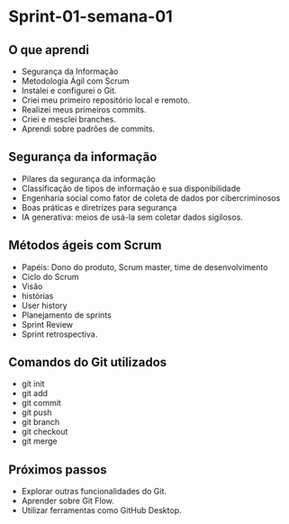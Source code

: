 # Sprint-01-semana-01

## O que aprendi
* Segurança da Informação
* Metodologia Ágil com Scrum
* Instalei e configurei o Git.
* Criei meu primeiro repositório local e remoto.
* Realizei meus primeiros commits.
* Criei e mesclei branches.
* Aprendi sobre padrões de commits.

## Segurança da informação
* Pilares da segurança da informação
* Classificação de tipos de informação e sua disponibilidade
* Engenharia social como fator de coleta de dados por cibercriminosos
* Boas práticas e diretrizes para segurança
* IA generativa: meios de usá-la sem coletar dados sigilosos.

## Métodos ágeis com Scrum
* Papéis: Dono do produto, Scrum master, time de desenvolvimento
* Ciclo do Scrum
* Visão
* histórias
* User history
* Planejamento de sprints
* Sprint Review
* Sprint retrospectiva.

## Comandos do Git utilizados
* git init
* git add
* git commit
* git push
* git branch
* git checkout
* git merge

## Próximos passos
* Explorar outras funcionalidades do Git.
* Aprender sobre Git Flow.
* Utilizar ferramentas como GitHub Desktop.


